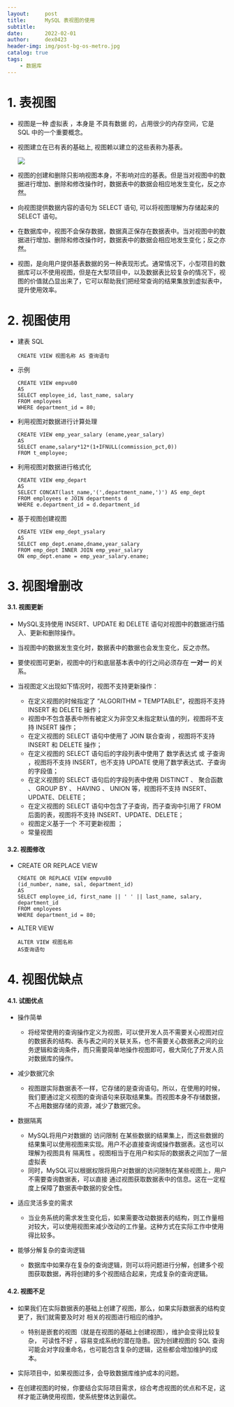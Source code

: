 ```yaml
---
layout:     post
title:      MySQL 表视图的使用
subtitle:   
date:       2022-02-01
author:     dex0423
header-img: img/post-bg-os-metro.jpg
catalog: true
tags:
    - 数据库
---
```



# 1. 表视图

- 视图是一种 虚拟表 ，本身是 不具有数据 的，占用很少的内存空间，它是 SQL 中的一个重要概念。
- 视图建立在已有表的基础上, 视图赖以建立的这些表称为基表。

    ![]({{site.baseurl}}/img-post/mysql-6.png)

- 视图的创建和删除只影响视图本身，不影响对应的基表。但是当对视图中的数据进行增加、删除和修改操作时，数据表中的数据会相应地发生变化，反之亦然。

- 向视图提供数据内容的语句为 SELECT 语句, 可以将视图理解为存储起来的 SELECT 语句。

- 在数据库中，视图不会保存数据，数据真正保存在数据表中。当对视图中的数据进行增加、删除和修改操作时，数据表中的数据会相应地发生变化；反之亦然。

- 视图，是向用户提供基表数据的另一种表现形式。通常情况下，小型项目的数据库可以不使用视图，但是在大型项目中，以及数据表比较复杂的情况下，视图的价值就凸显出来了，它可以帮助我们把经常查询的结果集放到虚拟表中，提升使用效率。

# 2. 视图使用

- 建表 SQL

    ```
    CREATE VIEW 视图名称 AS 查询语句
    ```
  
- 示例
    ```
    CREATE VIEW empvu80 
    AS
    SELECT employee_id, last_name, salary 
    FROM employees 
    WHERE department_id = 80;
    ```
  
- 利用视图对数据进行计算处理
    ```
    CREATE VIEW emp_year_salary (ename,year_salary) 
    AS
    SELECT ename,salary*12*(1+IFNULL(commission_pct,0)) 
    FROM t_employee;
    ```
  
-  利用视图对数据进行格式化
    ```
    CREATE VIEW emp_depart 
    AS
    SELECT CONCAT(last_name,'(',department_name,')') AS emp_dept 
    FROM employees e JOIN departments d 
    WHERE e.department_id = d.department_id
    ```

- 基于视图创建视图
    ```
    CREATE VIEW emp_dept_ysalary 
    AS
    SELECT emp_dept.ename,dname,year_salary 
    FROM emp_dept INNER JOIN emp_year_salary 
    ON emp_dept.ename = emp_year_salary.ename;
    ```

# 3. 视图增删改

#### 3.1. 视图更新

- MySQL支持使用 INSERT、UPDATE 和 DELETE 语句对视图中的数据进行插入、更新和删除操作。
- 当视图中的数据发生变化时，数据表中的数据也会发生变化，反之亦然。
- 要使视图可更新，视图中的行和底层基本表中的行之间必须存在 **一对一** 的关系。

- 当视图定义出现如下情况时，视图不支持更新操作：
  - 在定义视图的时候指定了 “ALGORITHM = TEMPTABLE”，视图将不支持 INSERT 和 DELETE 操作；
  - 视图中不包含基表中所有被定义为非空又未指定默认值的列，视图将不支持 INSERT 操作；
  - 在定义视图的 SELECT 语句中使用了 JOIN 联合查询 ，视图将不支持 INSERT 和 DELETE 操作；
  - 在定义视图的 SELECT 语句后的字段列表中使用了 数学表达式 或 子查询 ，视图将不支持 INSERT，也不支持 UPDATE 使用了数学表达式、子查询的字段值；
  - 在定义视图的 SELECT 语句后的字段列表中使用 DISTINCT 、 聚合函数 、 GROUP BY 、 HAVING 、 UNION 等，视图将不支持 INSERT、UPDATE、DELETE；
  - 在定义视图的 SELECT 语句中包含了子查询，而子查询中引用了 FROM 后面的表，视图将不支持 INSERT、UPDATE、DELETE；
  - 视图定义基于一个 不可更新视图 ；
  - 常量视图

#### 3.2. 视图修改

- CREATE OR REPLACE VIEW 
    ```
    CREATE OR REPLACE VIEW empvu80 
    (id_number, name, sal, department_id) 
    AS
    SELECT employee_id, first_name || ' ' || last_name, salary, department_id 
    FROM employees
    WHERE department_id = 80;
    ```

- ALTER VIEW
    ```
    ALTER VIEW 视图名称 
    AS查询语句
    ```

# 4. 视图优缺点

#### 4.1. 试图优点

- 操作简单
    - 将经常使用的查询操作定义为视图，可以使开发人员不需要关心视图对应的数据表的结构、表与表之间的关联关系，也不需要关心数据表之间的业务逻辑和查询条件，而只需要简单地操作视图即可，极大简化了开发人员对数据库的操作。

- 减少数据冗余
    - 视图跟实际数据表不一样，它存储的是查询语句。所以，在使用的时候，我们要通过定义视图的查询语句来获取结果集。而视图本身不存储数据，不占用数据存储的资源，减少了数据冗余。

- 数据隔离
    - MySQL将用户对数据的 访问限制 在某些数据的结果集上，而这些数据的结果集可以使用视图来实现。用户不必直接查询或操作数据表。这也可以理解为视图具有 隔离性 。视图相当于在用户和实际的数据表之间加了一层虚拟表
    - 同时，MySQL可以根据权限将用户对数据的访问限制在某些视图上，用户不需要查询数据表，可以直接 通过视图获取数据表中的信息。这在一定程度上保障了数据表中数据的安全性。

- 适应灵活多变的需求 
    - 当业务系统的需求发生变化后，如果需要改动数据表的结构，则工作量相对较大，可以使用视图来减少改动的工作量。这种方式在实际工作中使用得比较多。

- 能够分解复杂的查询逻辑 
    - 数据库中如果存在复杂的查询逻辑，则可以将问题进行分解，创建多个视图获取数据，再将创建的多个视图结合起来，完成复杂的查询逻辑。

#### 4.2. 视图不足

- 如果我们在实际数据表的基础上创建了视图，那么，如果实际数据表的结构变更了，我们就需要及时对 相关的视图进行相应的维护。
    - 特别是嵌套的视图（就是在视图的基础上创建视图），维护会变得比较复杂， 可读性不好 ，容易变成系统的潜在隐患。因为创建视图的 SQL 查询可能会对字段重命名，也可能包含复杂的逻辑，这些都会增加维护的成本。
          
- 实际项目中，如果视图过多，会导致数据库维护成本的问题。
          
- 在创建视图的时候，你要结合实际项目需求，综合考虑视图的优点和不足，这样才能正确使用视图，使系统整体达到最优。

 
